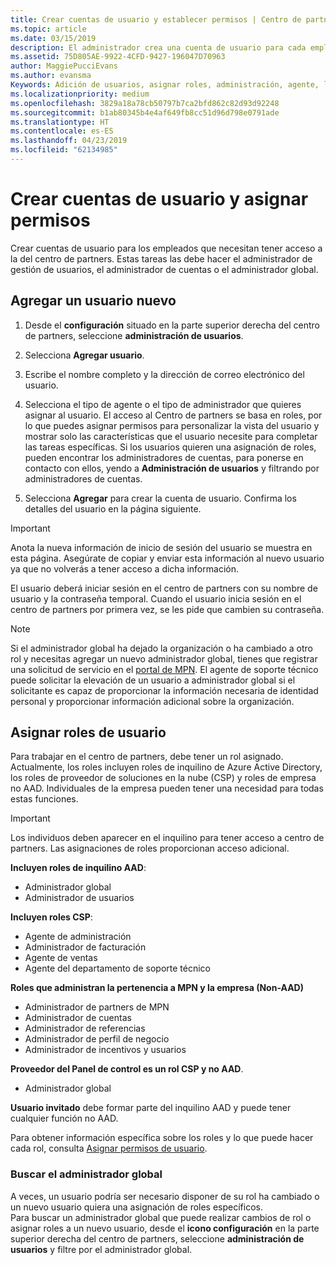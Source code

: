 ```yaml
---
title: Crear cuentas de usuario y establecer permisos | Centro de partners
ms.topic: article
ms.date: 03/15/2019
description: El administrador crea una cuenta de usuario para cada empleado del partner que necesite acceder al Centro de partners.
ms.assetid: 75D805AE-9922-4CFD-9427-196047D70963
author: MaggiePucciEvans
ms.author: evansma
Keywords: Adición de usuarios, asignar roles, administración, agente, los roles, permisos,
ms.localizationpriority: medium
ms.openlocfilehash: 3829a18a78cb50797b7ca2bfd862c82d93d92248
ms.sourcegitcommit: b1ab80345b4e4af649fb8cc51d96d798e0791ade
ms.translationtype: HT
ms.contentlocale: es-ES
ms.lasthandoff: 04/23/2019
ms.locfileid: "62134985"
---
```

# <a name="create-user-accounts-and-assign-permissions"></a>Crear cuentas de usuario y asignar permisos

Crear cuentas de usuario para los empleados que necesitan tener acceso a la del centro de partners. Estas tareas las debe hacer el administrador de gestión de usuarios, el administrador de cuentas o el administrador global. 


## <a name="add-a-new-user"></a>Agregar un usuario nuevo

1. Desde el **configuración** situado en la parte superior derecha del centro de partners, seleccione **administración de usuarios**.

2.  Selecciona **Agregar usuario**.

3.  Escribe el nombre completo y la dirección de correo electrónico del usuario.

4.  Selecciona el tipo de agente o el tipo de administrador que quieres asignar al usuario. El acceso al Centro de partners se basa en roles, por lo que puedes asignar permisos para personalizar la vista del usuario y mostrar solo las características que el usuario necesite para completar las tareas específicas.  Si los usuarios quieren una asignación de roles, pueden encontrar los administradores de cuentas, para ponerse en contacto con ellos, yendo a **Administración de usuarios** y filtrando por administradores de cuentas.

5.  Selecciona **Agregar** para crear la cuenta de usuario. Confirma los detalles del usuario en la página siguiente.

> [!IMPORTANT]  
> Anota la nueva información de inicio de sesión del usuario se muestra en esta página. Asegúrate de copiar y enviar esta información al nuevo usuario ya que no volverás a tener acceso a dicha información. 

El usuario deberá iniciar sesión en el centro de partners con su nombre de usuario y la contraseña temporal. Cuando el usuario inicia sesión en el centro de partners por primera vez, se les pide que cambien su contraseña. 

> [!NOTE]  
>  Si el administrador global ha dejado la organización o ha cambiado a otro rol y necesitas agregar un nuevo administrador global, tienes que registrar una solicitud de servicio en el [portal de MPN](https://partner.microsoft.com/support). El agente de soporte técnico puede solicitar la elevación de un usuario a administrador global si el solicitante es capaz de proporcionar la información necesaria de identidad personal y proporcionar información adicional sobre la organización.

## <a name="assign-user-roles"></a>Asignar roles de usuario

Para trabajar en el centro de partners, debe tener un rol asignado.  Actualmente, los roles incluyen roles de inquilino de Azure Active Directory, los roles de proveedor de soluciones en la nube (CSP) y roles de empresa no AAD. Individuales de la empresa pueden tener una necesidad para todas estas funciones.

>[!Important]
>Los individuos deben aparecer en el inquilino para tener acceso a centro de partners. Las asignaciones de roles proporcionan acceso adicional.


**Incluyen roles de inquilino AAD**:
- Administrador global
- Administrador de usuarios

**Incluyen roles CSP**:
- Agente de administración
- Administrador de facturación
- Agente de ventas
- Agente del departamento de soporte técnico

**Roles que administran la pertenencia a MPN y la empresa (Non-AAD)**
- Administrador de partners de MPN
- Administrador de cuentas
- Administrador de referencias
- Administrador de perfil de negocio
- Administrador de incentivos y usuarios

**Proveedor del Panel de control es un rol CSP y no AAD**.
- Administrador global

**Usuario invitado** debe formar parte del inquilino AAD y puede tener cualquier función no AAD.

Para obtener información específica sobre los roles y lo que puede hacer cada rol, consulta [Asignar permisos de usuario](permissions-overview.md).



### <a name="find-your-global-admin"></a>Buscar el administrador global

A veces, un usuario podría ser necesario disponer de su rol ha cambiado o un nuevo usuario quiera una asignación de roles específicos.  
Para buscar un administrador global que puede realizar cambios de rol o asignar roles a un nuevo usuario, desde el **icono configuración** en la parte superior derecha del centro de partners, seleccione **administración de usuarios** y filtre por el administrador global. 







